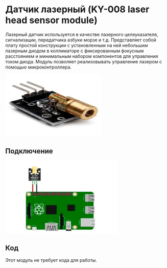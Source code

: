 # Датчик лазерный (KY-008 laser head sensor module)

Лазерный датчик используется в качестве лазерного целеуказателя, сигнализации, передатчика азбуки морзе и т.д. Представляет собой плату простой конструкции с установленным на ней небольшим лазерным диодом в коллиматоре с фиксированным фокусным расстоянием и минимальным набором компонентов для управления током диода. Модуль позволяет реализовывать управление лазером с помощью микроконтроллера.

<img src="../assets/sensors/laser/sensor_laser.svg" width=300 class="zoom border center"></img>

## Подключение

<img src="../assets/sensors/laser/laser_connection.svg" width=350 class="zoom border center"></img>

## Код

Этот модуль не требует кода для работы.